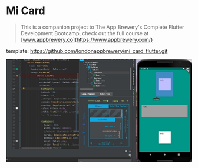 # Mi Card

>This is a companion project to The App Brewery's Complete Flutter Development Bootcamp, check out the full course at [www.appbrewery.co](https://www.appbrewery.com/)

template: https://github.com/londonappbrewery/mi_card_flutter.git

![added_column](https://github.com/rounakkole/mi_card_flutter/blob/main/added_column.jpg)
